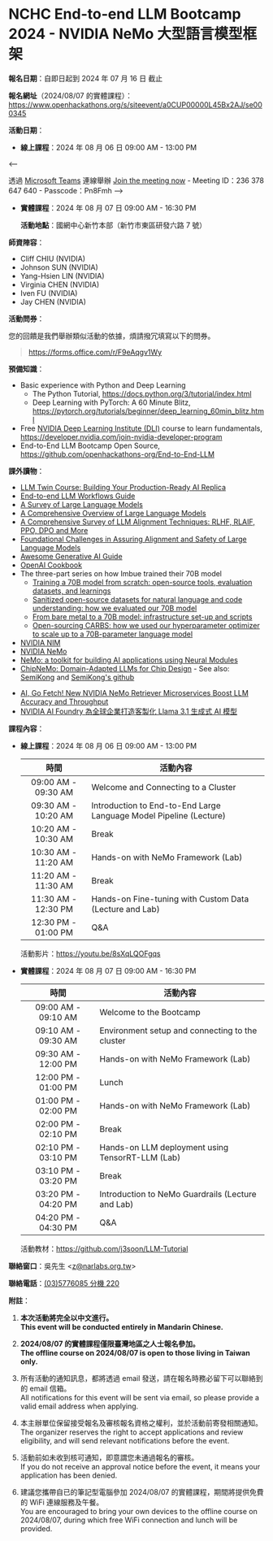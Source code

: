 # NCHC End-to-end LLM Bootcamp 2024 - NVIDIA NeMo 大型語言模型框架

**報名日期**：自即日起到 2024 年 07 月 16 日 截止

**報名網址**（2024/08/07 的實體課程）：<https://www.openhackathons.org/s/siteevent/a0CUP00000L45Bx2AJ/se000345>

**活動日期**：

 -  **線上課程**：2024 年 08 月 06 日 09:00 AM - 13:00 PM

<--

透過 [Microsoft Teams](https://teams.microsoft.com/) 連線舉辦 [Join the meeting now](https://teams.microsoft.com/l/meetup-join/19%3ameeting_NjcwZjY5MjktM2RlNi00MzI0LWI0ZmItMTYzZjhiY2I0NTMz%40thread.v2/0?context=%7b%22Tid%22%3a%2243083d15-7273-40c1-b7db-39efd9ccc17a%22%2c%22Oid%22%3a%22ce218103-5e8c-4c2f-9459-4cd40d72e332%22%7d)
     -  Meeting ID：236 378 647 640
     -  Passcode：Pn8Fmh
  -->

 -  **實體課程**：2024 年 08 月 07 日 09:00 AM - 16:30 PM

    **活動地點**：國網中心新竹本部（新竹市東區研發六路 7 號）

**師資陣容**：

 -  Cliff CHIU (NVIDIA)
 -  Johnson SUN (NVIDIA)
 -  Yang-Hsien LIN (NVIDIA)
 -  Virginia CHEN (NVIDIA)
 -  Iven FU (NVIDIA)
 -  Jay CHEN (NVIDIA)

**活動問券**：

您的回饋是我們舉辦類似活動的依據，煩請撥冗填寫以下的問券。

> <https://forms.office.com/r/F9eAqgv1Wy>

**預備知識**：

 -  Basic experience with Python and Deep Learning
     -  The Python Tutorial, <https://docs.python.org/3/tutorial/index.html>
     -  Deep Learning with PyTorch: A 60 Minute Blitz, <https://pytorch.org/tutorials/beginner/deep_learning_60min_blitz.html>
 -  Free [NVIDIA Deep Learning Institute (DLI)](https://www.nvidia.com/zh-tw/training/) course to learn fundamentals, <https://developer.nvidia.com/join-nvidia-developer-program>
 -  End-to-End LLM Bootcamp Open Source, <https://github.com/openhackathons-org/End-to-End-LLM>

**課外讀物**：

 -  [LLM Twin Course: Building Your Production-Ready AI Replica](https://github.com/decodingml/llm-twin-course)
 -  [End-to-end LLM Workflows Guide](https://www.anyscale.com/blog/end-to-end-llm-workflows-guide)
 -  [A Survey of Large Language Models](https://arxiv.org/abs/2303.18223)
 -  [A Comprehensive Overview of Large Language Models](https://arxiv.org/abs/2307.06435)
 -  [A Comprehensive Survey of LLM Alignment Techniques: RLHF, RLAIF, PPO, DPO and More](https://arxiv.org/abs/2407.16216)
 -  [Foundational Challenges in Assuring Alignment and Safety of Large Language Models](https://arxiv.org/abs/2404.09932)
 -  [Awesome Generative AI Guide](https://github.com/aishwaryanr/awesome-generative-ai-guide)
 -  [OpenAI Cookbook](https://github.com/openai/openai-cookbook)
 -  The three-part series on how Imbue trained their 70B model
     -  [Training a 70B model from scratch: open-source tools, evaluation datasets, and learnings](https://imbue.com/research/70b-intro/)
     -  [Sanitized open-source datasets for natural language and code understanding: how we evaluated our 70B model](https://imbue.com/research/70b-evals/)
     -  [From bare metal to a 70B model: infrastructure set-up and scripts](https://imbue.com/research/70b-infrastructure/)
     -  [Open-sourcing CARBS: how we used our hyperparameter optimizer to scale up to a 70B-parameter language model](https://imbue.com/research/70b-carbs/)
 -  [NVIDIA NIM](https://www.nvidia.com/en-us/ai/)
 -  [NVIDIA NeMo](https://www.nvidia.com/en-us/ai-data-science/products/nemo/)
 -  [NeMo: a toolkit for building AI applications using Neural Modules](https://arxiv.org/abs/1909.09577)
 -  [ChipNeMo: Domain-Adapted LLMs for Chip Design](https://arxiv.org/abs/2311.00176) - See also: [SemiKong](https://www.semikong.ai/) and [SemiKong's github](https://github.com/aitomatic/semikong)
<!--
# Performance

**ChipNeMo**

Demonstrates improved performance over baseline models like LLaMA2 across various benchmarks. For instance, ChipNeMo-13B outperforms LLaMA2-13B in several metrics such as MMLU, Reason Code, and others, indicating its effectiveness in adapting to domain-specific tasks like chip design

 -  **Architecture**: ChipNeMo is designed for efficient chip-level neural network model design and optimization. It provides advanced algorithms to improve the accuracy and efficiency of chip designs.
 -  **Optimization**: ChipNeMo integrates with various optimization techniques for both chip design and neural network training, aiming to enhance performance in specific hardware contexts.
 -  **Scalability**: The focus is on scalability and customization for different chip architectures, potentially offering high performance for specific tasks.

**SemiKong**

While specific performance metrics for SemiKong are not provided, similar tools often focus on providing accurate and efficient solutions for their intended domains. Performance would typically be evaluated against industry standards, competitor products, or custom benchmarks relevant to the tool's application area.

 -  **Architecture**: SemiKong is a platform designed to optimize the performance of semiconductors and related technologies. It leverages AI and machine learning for chip design and performance analysis.
 -  **Optimization**: Provides tools for improving semiconductor design and testing, with a focus on enhancing the performance of semiconductor devices.
 -  **Scalability**: Targets broad applications within the semiconductor industry, potentially offering high performance across a range of semiconductor technologies.

# Usability

**ChipNeMo**

Offers enhanced usability through features like automatic generation of EDA scripts and bug summarization and analysis, which are crucial for chip design tasks. These functionalities aim to streamline the workflow for users dealing with complex chip designs.

 -  **Target Users**: Typically used by engineers and researchers specializing in chip design and hardware optimization.
 -  **Complexity**: ChipNeMo might require a deep understanding of both neural network principles and chip design to effectively utilize its features.

**SemiKong**

Usability would likely involve ease of integration into existing workflows, intuitive interfaces for non-experts, and comprehensive documentation. Tools in this space often prioritize user experience to facilitate adoption and effective problem-solving.

 -  **Target Users**: Aimed at semiconductor engineers, designers, and researchers working on semiconductor technology and chip design.
 -  **Complexity**: Offers tools that may be more user-friendly with a focus on practical applications in semiconductor design, potentially making it more accessible to users less specialized in neural network design.

# Features

**ChipNeMo**

Incorporates domain-adapted large language models (LLMs) specifically tailored for chip design, leveraging techniques like tokenizer augmentation and parameter-efficient fine-tuning. This specialization allows ChipNeMo to handle domain-specific tasks more effectively

 -  **Integration**: It integrates with existing EDA (Electronic Design Automation) tools, providing a seamless workflow for chip design.
 -  **Customization**: Offers specialized tools for customizing and optimizing neural networks for specific chip architectures.
 -  **Focus**: Primarily focused on the intersection of hardware design and neural network optimization.

**SemiKong**

Features would typically align with the tool's purpose, whether it's simulation, optimization, verification, or another aspect of chip design. Common features might include support for various file formats, integration with popular EDA tools, and advanced analytics capabilities.

 -  **Platform Integration**: Provides a comprehensive platform with tools for design, simulation, and testing of semiconductor devices.
 -  **AI Integration**: Utilizes AI to optimize semiconductor performance, offering advanced analytics and insights.
 -  **Focus**: Broad focus on the semiconductor industry with tools tailored for various aspects of semiconductor design and optimization.

# Key Differences

 -  **Specialization vs. Generalization**: ChipNeMo is specialized for chip design, incorporating domain-specific adaptations to enhance performance on related tasks. SemiKong, while not explicitly described, would likely offer a broader set of features or applications outside the narrow scope of chip design.
 -  **Performance Metrics**: ChipNeMo demonstrates superior performance in several benchmarks relevant to chip design, suggesting it may outperform SemiKong in these specific areas unless SemiKong has been optimized for similar tasks.
 -  **Usability and Integration**: Both tools would aim for high usability, but ChipNeMo's focus on automating specific aspects of chip design could make it more appealing for users looking for streamlined processes. SemiKong's approach might differ, focusing on broader applicability or integration capabilities.

# Summary

ChipNeMo stands out for its specialized performance in chip design tasks, thanks to its domain-adapted LLMs and innovative features like automatic script generation and bug analysis. Without explicit details on SemiKong, it's challenging to make a direct comparison, but typical tools in this space would compete on features, performance, and usability, potentially offering a broader range of applications or easier integration into existing workflows.

 -  **Usability and Integration**: Both tools would aim for high usability, but ChipNeMo's focus on automating specific aspects of chip design could make it more appealing for users looking for streamlined processes. SemiKong's approach might differ, focusing on broader applicability or integration capabilities.
 -  **ChipNeMo** is specialized for optimizing neural networks in the context of chip design, focusing on high performance for specific chip architectures and requiring a good grasp of both neural network and hardware concepts.
 -  **SemiKong** provides a broader platform for semiconductor design and optimization, integrating AI for performance improvements and being potentially more accessible to a wider range of users in the semiconductor field.
  -->
 -  [AI, Go Fetch! New NVIDIA NeMo Retriever Microservices Boost LLM Accuracy and Throughput](https://blogs.nvidia.com/blog/nemo-retriever-microservices/)
 -  [NVIDIA AI Foundry 為全球企業打造客製化 Llama 3.1 生成式 AI 模型](https://blogs.nvidia.com.tw/blog/nvidia-ai-foundry-custom-llama-generative-models/)
<!--
 -  Repository of NCHC-NVIDIA Joint Lab, <https://github.com/nqobu/nvidia>
 -  [NVIDIA AI-Agent 暑期線上訓練營](https://jsj.top/f/ilF0yi)
 -  [LLM Engineer's Handbook: Master the art of engineering Large Language Models from concept to production](https://www.amazon.com/dp/1836200072)
 -  [Build a Large Language Model (From Scratch)](https://www.manning.com/books/build-a-large-language-model-from-scratch)
 -  [Understanding Large Language Models: Towards Rigorous and Targeted Interpretability Using Probing Classifiers and Self-Rationalisation](https://liu.diva-portal.org/smash/record.jsf?dswid=-2318&pid=diva2%3A1848043). \[[PDF](https://liu.diva-portal.org/smash/get/diva2:1848043/FULLTEXT01.pdf)\]
  -->

**課程內容**：

 -  **線上課程**：2024 年 08 月 06 日 09:00 AM - 13:00 PM

    |        時間         | 活動內容                                                           |
    | :-----------------: | ------------------------------------------------------------------ |
    | 09:00 AM - 09:30 AM | Welcome and Connecting to a Cluster                                |
    | 09:30 AM - 10:20 AM | Introduction to End-to-End Large Language Model Pipeline (Lecture) |
    | 10:20 AM - 10:30 AM | Break                                                              |
    | 10:30 AM - 11:20 AM | Hands-on with NeMo Framework (Lab)                                 |
    | 11:20 AM - 11:30 AM | Break                                                              |
    | 11:30 AM - 12:30 PM | Hands-on Fine-tuning with Custom Data (Lecture and Lab)            |
    | 12:30 PM - 01:00 PM | Q&A                                                                |

    活動影片：<https://youtu.be/8sXqLQOFgqs>

 -  **實體課程**：2024 年 08 月 07 日 09:00 AM - 16:30 PM

    |        時間         | 活動內容                                          |
    | :-----------------: | ------------------------------------------------- |
    | 09:00 AM - 09:10 AM | Welcome to the Bootcamp                           |
    | 09:10 AM - 09:30 AM | Environment setup and connecting to the cluster   |
    | 09:30 AM - 12:00 PM | Hands-on with NeMo Framework (Lab)                |
    | 12:00 PM - 01:00 PM | Lunch                                             |
    | 01:00 PM - 02:00 PM | Hands-on with NeMo Framework (Lab)                |
    | 02:00 PM - 02:10 PM | Break                                             |
    | 02:10 PM - 03:10 PM | Hands-on LLM deployment using TensorRT-LLM (Lab)  |
    | 03:10 PM - 03:20 PM | Break                                             |
    | 03:20 PM - 04:20 PM | Introduction to NeMo Guardrails (Lecture and Lab) |
    | 04:20 PM - 04:30 PM | Q&A                                               |

    活動教材：<https://github.com/j3soon/LLM-Tutorial>

**聯絡窗口**：吳先生 &lt;[z@narlabs.org.tw](mailto:z@narlabs.org.tw)&gt;

**聯絡電話**：[(03)5776085 分機 220](tel:+886-3-5776085,220)

**附註**：

 1. **本次活動將完全以中文進行。**\
    **This event will be conducted entirely in Mandarin Chinese.**

 2. **2024/08/07 的實體課程僅限臺灣地區之人士報名參加。**\
    **The offline course on 2024/08/07 is open to those living in Taiwan only.**

 3. 所有活動的通知訊息，都將透過 email 發送，請在報名時務必留下可以聯絡到的 email 信箱。\
    All notifications for this event will be sent via email, so please provide a valid email address when applying.

 4. 本主辦單位保留接受報名及審核報名資格之權利，並於活動前寄發相關通知。\
    The organizer reserves the right to accept applications and review eligibility, and will send relevant notifications before the event.

 5. 活動前如未收到核可通知，即意謂您未通過報名的審核。\
    If you do not receive an approval notice before the event, it means your application has been denied.

 6. 建議您攜帶自已的筆記型電腦參加 2024/08/07 的實體課程，期間將提供免費的 WiFi 連線服務及午餐。\
    You are encouraged to bring your own devices to the offline course on 2024/08/07, during which free WiFi connection and lunch will be provided.

<!--
  vim: ft=markdown ic noet nort wrap ts=8 sts=4 sw=4:
  -->
